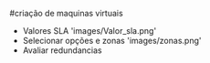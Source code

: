 #criação de maquinas virtuais


- Valores SLA  'images/Valor_sla.png'
- Selecionar opções e zonas 'images/zonas.png'
- Avaliar redundancias
